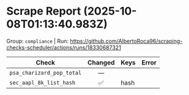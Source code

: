 # Scrape Report (2025-10-08T01:13:40.983Z)

Group: `compliance`  |  Run: https://github.com/AlbertoRoca96/scraping-checks-scheduler/actions/runs/18330687321

| Check | Changed | Keys | Error |
|---|:---:|:--|:--|
| `psa_charizard_pop_total` | — |  |  |
| `sec_aapl_8k_list_hash` | ✅ | hash |  |
